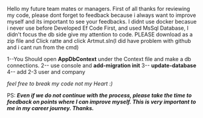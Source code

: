 Hello my future team mates or managers.
First of all thanks for reviewing my code, please dont forget to feedback because i always want to improve myself and its important to see your feedbacks.
I didnt use docker becasue i never use before
Developed Ef Code First, and used MsSql Database, I didn't focus the db side give my attention to code.
PLEASE download as a zip file and Click ratte and click Artmut.sln(I did have problem with github and i cant run from the cmd)

1--You Should open **AppDbContext** under the Context file and make a db connections.
2-- use console and **add-migration init**
3-- **update-database**
4-- add 2-3 user and company 

_feel free to break my code not my Heart :)_

PS: **_Even if we do not continue with the process, please take the time to feedback on points where I can improve myself. This is very important to me in my career journey. Thanks._**


